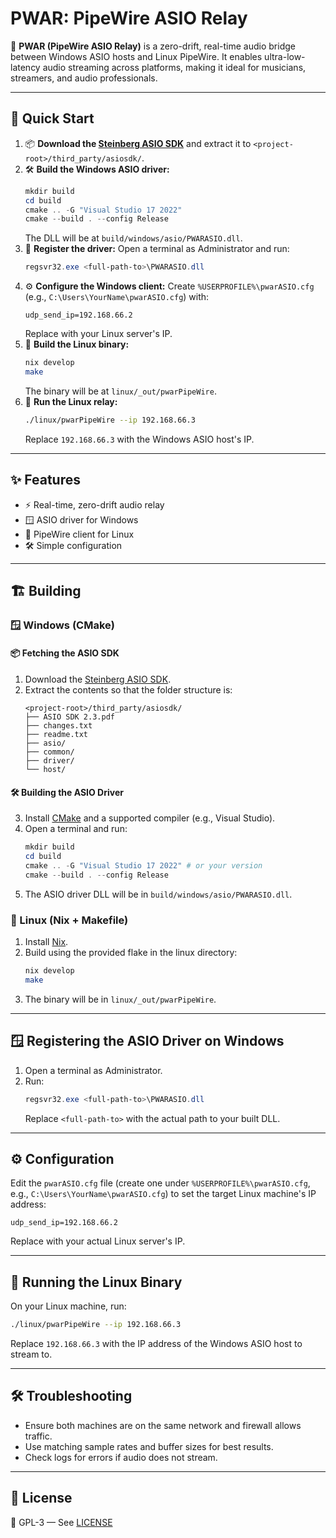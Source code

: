# PWAR: PipeWire ASIO Relay

🎵 **PWAR (PipeWire ASIO Relay)** is a zero-drift, real-time audio bridge between Windows ASIO hosts and Linux PipeWire. It enables ultra-low-latency audio streaming across platforms, making it ideal for musicians, streamers, and audio professionals.

---

## 🚀 Quick Start

1. 📦 **Download the [Steinberg ASIO SDK](https://www.steinberg.net/en/company/developers.html)** and extract it to `<project-root>/third_party/asiosdk/`.
2. 🛠️ **Build the Windows ASIO driver:**
   ```powershell
   mkdir build
   cd build
   cmake .. -G "Visual Studio 17 2022"
   cmake --build . --config Release
   ```
   The DLL will be at `build/windows/asio/PWARASIO.dll`.
3. 📝 **Register the driver:**
   Open a terminal as Administrator and run:
   ```powershell
   regsvr32.exe <full-path-to>\PWARASIO.dll
   ```
4. ⚙️ **Configure the Windows client:**
   Create `%USERPROFILE%\pwarASIO.cfg` (e.g., `C:\Users\YourName\pwarASIO.cfg`) with:
   ```
   udp_send_ip=192.168.66.2
   ```
   Replace with your Linux server's IP.
5. 🐧 **Build the Linux binary:**
   ```sh
   nix develop
   make
   ```
   The binary will be at `linux/_out/pwarPipeWire`.
6. 🔗 **Run the Linux relay:**
   ```sh
   ./linux/pwarPipeWire --ip 192.168.66.3
   ```
   Replace `192.168.66.3` with the Windows ASIO host's IP.

---

## ✨ Features
- ⚡ Real-time, zero-drift audio relay
- 🪟 ASIO driver for Windows
- 🐧 PipeWire client for Linux
- 🛠️ Simple configuration

---

## 🏗️ Building

### 🪟 Windows (CMake)

#### 📦 Fetching the ASIO SDK
1. Download the [Steinberg ASIO SDK](https://www.steinberg.net/en/company/developers.html).
2. Extract the contents so that the folder structure is:
   ```
   <project-root>/third_party/asiosdk/
   ├── ASIO SDK 2.3.pdf
   ├── changes.txt
   ├── readme.txt
   ├── asio/
   ├── common/
   ├── driver/
   └── host/
   ```

#### 🛠️ Building the ASIO Driver
3. Install [CMake](https://cmake.org/download/) and a supported compiler (e.g., Visual Studio).
4. Open a terminal and run:
   ```powershell
   mkdir build
   cd build
   cmake .. -G "Visual Studio 17 2022" # or your version
   cmake --build . --config Release
   ```
5. The ASIO driver DLL will be in `build/windows/asio/PWARASIO.dll`.

### 🐧 Linux (Nix + Makefile)
1. Install [Nix](https://nixos.org/download.html).
2. Build using the provided flake in the linux directory:
   ```sh
   nix develop
   make
   ```
3. The binary will be in `linux/_out/pwarPipeWire`.

---

## 🪟 Registering the ASIO Driver on Windows
1. Open a terminal as Administrator.
2. Run:
   ```powershell
   regsvr32.exe <full-path-to>\PWARASIO.dll
   ```
   Replace `<full-path-to>` with the actual path to your built DLL.

---

## ⚙️ Configuration

Edit the `pwarASIO.cfg` file (create one under `%USERPROFILE%\pwarASIO.cfg`, e.g., `C:\Users\YourName\pwarASIO.cfg`) to set the target Linux machine's IP address:

```
udp_send_ip=192.168.66.2
```
Replace with your actual Linux server's IP.

---

## 🐧 Running the Linux Binary

On your Linux machine, run:
```sh
./linux/pwarPipeWire --ip 192.168.66.3
```
Replace `192.168.66.3` with the IP address of the Windows ASIO host to stream to.

---

## 🛠️ Troubleshooting
- Ensure both machines are on the same network and firewall allows traffic.
- Use matching sample rates and buffer sizes for best results.
- Check logs for errors if audio does not stream.

---

## 📄 License
📝 GPL-3 — See [LICENSE](LICENSE)
